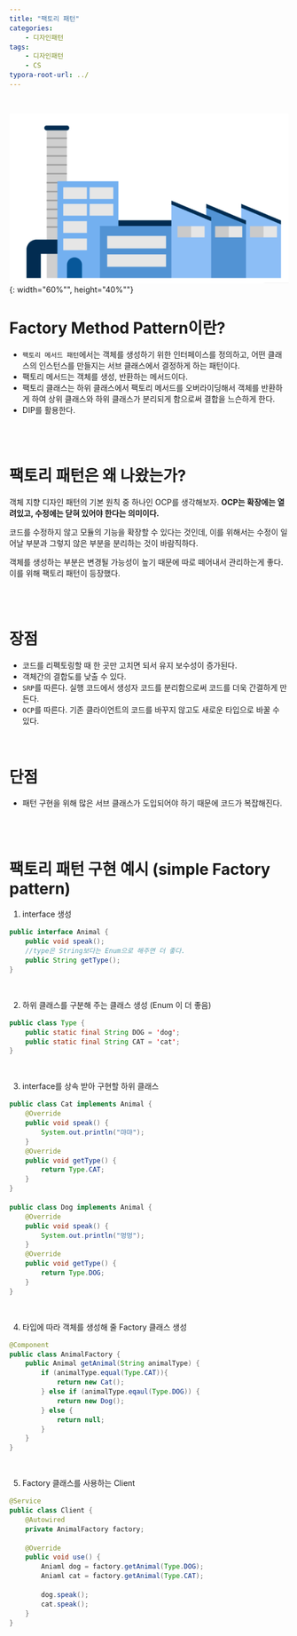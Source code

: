 ```yaml
---
title: "팩토리 패턴"
categories: 
    - 디자인패턴
tags:
    - 디자인패턴
    - CS
typora-root-url: ../
---
```


<br>

![img1](/assets/images/11_1.png){: width="60%"", height="40%""} <br>

# **Factory Method Pattern이란?** 
* `팩토리 메서드 패턴`에서는 객체를 생성하기 위한 인터페이스를 정의하고, 어떤 클래스의 인스턴스를 만들지는 서브 클래스에서 결정하게 하는 패턴이다.
* 팩토리 메서드는 객체를 생성, 반환하는 메서드이다.
* 팩토리 클래스는 하위 클래스에서 팩토리 메서드를 오버라이딩해서 객체를 반환하게 하여 상위 클래스와 하위 클래스가 분리되게 함으로써 결합을 느슨하게 한다.
* DIP를 활용한다. 

<br>

<br>



# 팩토리 패턴은 왜 나왔는가? 
객체 지향 디자인 패턴의 기본 원칙 중 하나인 OCP를 생각해보자. **OCP는 확장에는 열려있고, 수정에는 닫혀 있어야 한다는 의미이다.** 

코드를 수정하지 않고 모듈의 기능을 확장할 수 있다는 것인데, 이를 위해서는 수정이 일어날 부분과 그렇지 않은 부분을 분리하는 것이 바람직하다.

객체를 생성하는 부분은 변경될 가능성이 높기 때문에 따로 떼어내서 관리하는게 좋다. 이를 위해 팩토리 패턴이 등장했다. 

<br>

<br>



# **장점** 
* 코드를 리펙토링할 때 한 곳만 고치면 되서 유지 보수성이 증가된다.
* 객체간의 결합도를 낮출 수 있다.
* `SRP`를 따른다. 실행 코드에서 생성자 코드를 분리함으로써 코드를 더욱 간결하게 만든다.
* `OCP`를 따른다. 기존 클라이언트의 코드를 바꾸지 않고도 새로운 타입으로 바꿀 수 있다.

<br>



# **단점** 
* 패턴 구현을 위해 많은 서브 클래스가 도입되어야 하기 때문에 코드가 복잡해진다. 

<br>

<br>



# **팩토리 패턴 구현 예시** (simple Factory pattern)

1. interface 생성

~~~java
public interface Animal {
    public void speak();
    //type은 String보다는 Enum으로 해주면 더 좋다.
    public String getType(); 
}
~~~

<br>



2. 하위 클래스를 구분해 주는 클래스 생성 (Enum 이 더 좋음)

~~~java
public class Type {
    public static final String DOG = 'dog';
    public static final String CAT = 'cat';
}
~~~

<br>



3. interface를 상속 받아 구현할 하위 클래스

~~~java
public class Cat implements Animal {
    @Override
    public void speak() {
        System.out.println("먀먀");
    }
    @Override
    public void getType() {
        return Type.CAT;
    }
}

public class Dog implements Animal {
    @Override
    public void speak() {
        System.out.println("멍멍");
    }
    @Override
    public void getType() {
        return Type.DOG;
    }
}
~~~

<br>



4. 타입에 따라 객체를 생성해 줄 Factory 클래스 생성

~~~java
@Component
public class AnimalFactory {
    public Animal getAnimal(String animalType) {
        if (animalType.equal(Type.CAT)){
            return new Cat();
        } else if (animalType.eqaul(Type.DOG)) {
            return new Dog();
        } else {
            return null;
        }
    }
}
~~~

<br>



5. Factory 클래스를 사용하는 Client

~~~java
@Service
public class Client {
    @Autowired
    private AnimalFactory factory;

    @Override
    public void use() {
        Aniaml dog = factory.getAnimal(Type.DOG);
        Aniaml cat = factory.getAnimal(Type.CAT);

        dog.speak();
        cat.speak();
    }
}
~~~



